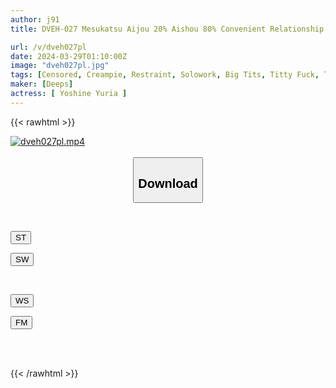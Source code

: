 ```yaml
---
author: j91
title: DVEH-027 Mesukatsu Aijou 20% Aishou 80% Convenient Relationship Yuria Yoshine

url: /v/dveh027pl
date: 2024-03-29T01:10:00Z
image: "dveh027pl.jpg"
tags: [Censored, Creampie, Restraint, Solowork, Big Tits, Titty Fuck, Toy	]
maker: [Deeps]
actress: [ Yoshine Yuria ]
---
```



{{< rawhtml >}}

<div class="video" data-videoid="Da7omm4a06Sk0VO">
    <a href="javascript:;">
        <img src="/v/dveh027pl/dveh027pl.jpg" width="WIDTH" height="HEIGHT" alt="dveh027pl.mp4" loading="lazy">
    </a>
</div>

<script type="text/javascript" src="https://j91.asia/asset/on-demand-st.js"></script>

<br>
  <link rel="stylesheet" href="https://j91.asia/asset/bs5.css">
  
  <center>
  <button class="btn btn-primary" type="button" data-bs-toggle="collapse" data-bs-target=".multi-collapse" aria-expanded="false" aria-controls="multiCollapseExample1 multiCollapseExample2"><h2>Download</h2></button></center>
</p>
<div class="row">
  <div class="col">
    <div class="collapse multi-collapse" id="multiCollapseExample1">
      <div class="card card-body">
	      	      <br>
<div class="buttons">  
<p><a href="https://streamtape.to/v/Da7omm4a06Sk0VO" target="_blank"><button class="btn-hover color-3"><i class="fa fa-download"></i> ST</button></a></p>
<p><a href="https://asnwish.com/322jnm4rywf3" target="_blank"><button class="btn-hover color-2"><i class="fa fa-download"></i> SW</button></a></p></div>
    </div>
  </div>
</div>
  <div class="col">
    <div class="collapse multi-collapse" id="multiCollapseExample2">
      <div class="card card-body">
	      <br>
<div class="buttons">
<p><a href="javascript:;"><button class="btn-hover color-9"><i class="fa fa-download"></i> WS</button></a></p>
<p><a href="javascript:;"><button class="btn-hover color-8"><i class="fa fa-download"></i> FM</button></a></p></div>
<br><br>
      </div>
    </div>
  </div>
</div>

{{< /rawhtml >}}